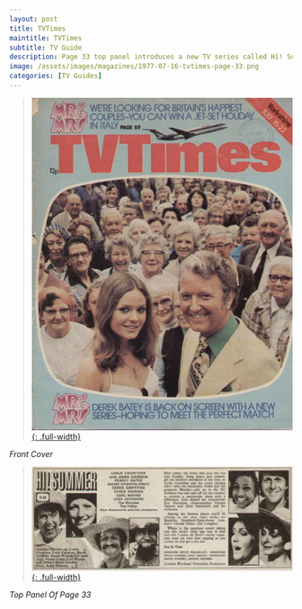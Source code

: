 ```yaml
---
layout: post
title: TVTimes
maintitle: TVTimes
subtitle: TV Guide
description: Page 33 top panel introduces a new TV series called Hi! Summer.
image: /assets/images/magazines/1977-07-16-tvtimes-page-33.png
categories: [TV Guides]
---
```


> [![Scan of Front cover for TV Times dated: 28 May 1977](/assets/images/magazines/1977-07-16-tvtimes-front-cover.png){: .full-width}](https://issuu.com/radiosoundsfamiliar/docs/july2016th20197720nfpa)

<cite>Front Cover</cite>

> [![Scan of Panel for Hi Summer on page 33 of TV Times dated: 28 May 1977](/assets/images/magazines/1977-07-16-tvtimes-page-33.png){: .full-width}](https://issuu.com/radiosoundsfamiliar/docs/july2016th20197720nfpa/22)

<cite>Top Panel Of Page 33</cite>

<style>
.dt-published {display: none;}
.post-meta:after {content: "16 - 22 July 1977";}
.height-adjust1 {width:auto; height:350px;}
.height-adjust2 {width:auto; height:307px;}
</style>

